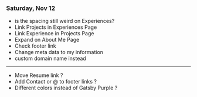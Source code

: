 ### Saturday, Nov 12

- is the spacing still weird on Experiences?
- Link Projects in Experiences Page
- Link Experience in Projects Page
- Expand on About Me Page
- Check footer link
- Change meta data to my information
- custom domain name instead
---
- Move Resume link ?
- Add Contact or @ to footer links ?
- Different colors instead of Gatsby Purple ?
